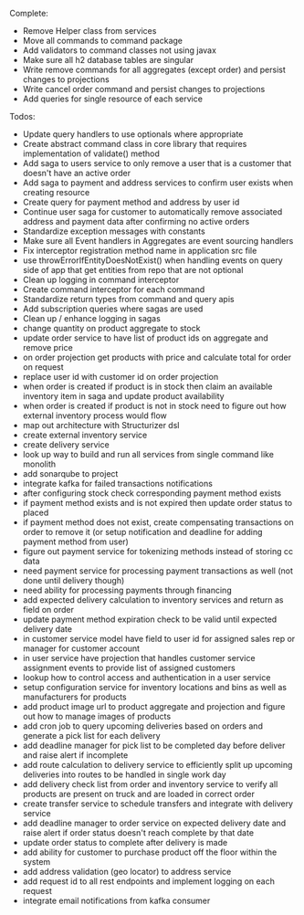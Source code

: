 Complete:
- Remove Helper class from services
- Move all commands to command package
- Add validators to command classes not using javax
- Make sure all h2 database tables are singular
- Write remove commands for all aggregates (except order) and persist changes to projections
- Write cancel order command and persist changes to projections
- Add queries for single resource of each service

Todos:
- Update query handlers to use optionals where appropriate
- Create abstract command class in core library that requires implementation of validate() method
- Add saga to users service to only remove a user that is a customer that doesn't have an active order
- Add saga to payment and address services to confirm user exists when creating resource
- Create query for payment method and address by user id
- Continue user saga for customer to automatically remove associated address and payment data after confirming no active orders
- Standardize exception messages with constants
- Make sure all Event handlers in Aggregates are event sourcing handlers
- Fix interceptor registration method name in application src file
- use throwErrorIfEntityDoesNotExist() when handling events on query side of app that get entities from repo that are not optional
- Clean up logging in command interceptor
- Create command interceptor for each command
- Standardize return types from command and query apis
- Add subscription queries where sagas are used
- Clean up / enhance logging in sagas
- change quantity on product aggregate to stock
- update order service to have list of product ids on aggregate and remove price
- on order projection get products with price and calculate total for order on request
- replace user id with customer id on order projection
- when order is created if product is in stock then claim an available inventory item in saga and update product availability
- when order is created if product is not in stock need to figure out how external inventory process would flow
- map out architecture with Structurizer dsl
- create external inventory service
- create delivery service
- look up way to build and run all services from single command like monolith
- add sonarqube to project
- integrate kafka for failed transactions notifications
- after configuring stock check corresponding payment method exists
- if payment method exists and is not expired then update order status to placed
- if payment method does not exist, create compensating transactions on order to remove it 
  (or setup notification and deadline for adding payment method from user)
- figure out payment service for tokenizing methods instead of storing cc data
- need payment service for processing payment transactions as well (not done until delivery though)
- need ability for processing payments through financing
- add expected delivery calculation to inventory services and return as field on order 
- update payment method expiration check to be valid until expected delivery date
- in customer service model have field to user id for assigned sales rep or manager for customer account
- in user service have projection that handles customer service assignment events to provide list of assigned customers
- lookup how to control access and authentication in a user service
- setup configuration service for inventory locations and bins as well as manufacturers for products
- add product image url to product aggregate and projection and figure out how to manage images of products
- add cron job to query upcoming deliveries based on orders and generate a pick list for each delivery
- add deadline manager for pick list to be completed day before deliver and raise alert if incomplete
- add route calculation to delivery service to efficiently split up upcoming deliveries into routes to be handled in single work day
- add delivery check list from order and inventory service to verify all products are present on truck and are loaded in correct order
- create transfer service to schedule transfers and integrate with delivery service
- add deadline manager to order service on expected delivery date and raise alert if order status doesn't reach complete by that date
- update order status to complete after delivery is made
- add ability for customer to purchase product off the floor within the system
- add address validation (geo locator) to address service
- add request id to all rest endpoints and implement logging on each request
- integrate email notifications from kafka consumer

